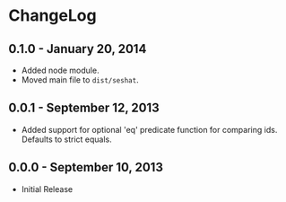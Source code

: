 # ChangeLog #

## 0.1.0 - January 20, 2014
* Added node module.
* Moved main file to `dist/seshat`.

## 0.0.1 - September 12, 2013
* Added support for optional 'eq' predicate function for comparing ids. Defaults
  to strict equals.

## 0.0.0 - September 10, 2013
* Initial Release
